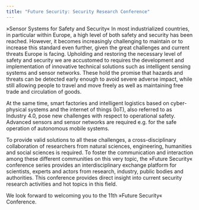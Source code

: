 ```yaml
---
title: "Future Security: Security Research Conference"
---
```


»Sensor Systems for Safety and Security«
In most industrialized countries, in particular within Europe, a high level of both safety and security has been reached. However, it becomes increasingly challenging to maintain or to increase this standard even further, given the great challenges and current threats Europe is facing. Upholding and restoring the necessary level of safety and security we are accustomed to requires the development and implementation of innovative technical solutions such as intelligent sensing systems and sensor networks. These hold the promise that hazards and threats can be detected early enough to avoid severe adverse impact, while still allowing people to travel and move freely as well as maintaining free trade and circulation of goods.

At the same time, smart factories and intelligent logistics based on cyber-physical systems and the internet of things (IoT), also referred to as Industry 4.0, pose new challenges with respect to operational safety. Advanced sensors and sensor networks are required e.g. for the safe operation of autonomous mobile systems.  

To provide valid solutions to all these challenges, a cross-disciplinary collaboration of researchers from natural sciences, engineering, humanities and social sciences is required. To foster the communication and interaction among these different communities on this very topic, the »Future Security« conference series provides an interdisciplinary exchange platform for scientists, experts and actors from research, industry, public bodies and authorities. This conference provides direct insight into current security research activities and hot topics in this field.    

We look forward to welcoming you to the 11th »Future Security« Conference.

